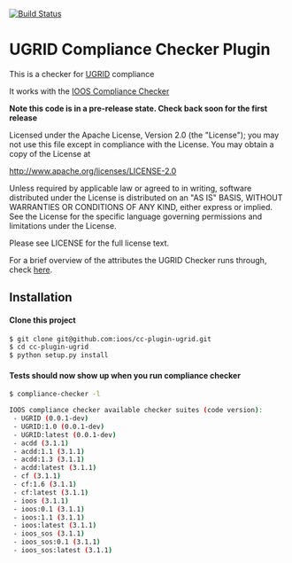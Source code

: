 [![Build Status](https://travis-ci.org/ioos/cc-checker-ugrid.svg?branch=master)](https://travis-ci.org/ioos/cc-checker-ugrid)

# UGRID Compliance Checker Plugin

This is a checker for [UGRID](http://ugrid-conventions.github.io/ugrid-conventions) compliance

It works with the [IOOS Compliance Checker](https://github.com/ioos/compliance-checker)

**Note this code is in a pre-release state. Check back soon for the first release**

Licensed under the Apache License, Version 2.0 (the "License");
you may not use this file except in compliance with the License.
You may obtain a copy of the License at

   http://www.apache.org/licenses/LICENSE-2.0

Unless required by applicable law or agreed to in writing, software
distributed under the License is distributed on an "AS IS" BASIS,
WITHOUT WARRANTIES OR CONDITIONS OF ANY KIND, either express or implied.
See the License for the specific language governing permissions and
limitations under the License.

Please see LICENSE for the full license text.

For a brief overview of the attributes the UGRID Checker runs through, check [here](/checks.md).

## Installation

#### Clone this project

```bash
$ git clone git@github.com:ioos/cc-plugin-ugrid.git
$ cd cc-plugin-ugrid
$ python setup.py install
```

#### Tests should now show up when you run compliance checker
```bash
$ compliance-checker -l

IOOS compliance checker available checker suites (code version):
 - UGRID (0.0.1-dev)
 - UGRID:1.0 (0.0.1-dev)
 - UGRID:latest (0.0.1-dev)
 - acdd (3.1.1)
 - acdd:1.1 (3.1.1)
 - acdd:1.3 (3.1.1)
 - acdd:latest (3.1.1)
 - cf (3.1.1)
 - cf:1.6 (3.1.1)
 - cf:latest (3.1.1)
 - ioos (3.1.1)
 - ioos:0.1 (3.1.1)
 - ioos:1.1 (3.1.1)
 - ioos:latest (3.1.1)
 - ioos_sos (3.1.1)
 - ioos_sos:0.1 (3.1.1)
 - ioos_sos:latest (3.1.1)
 ```
